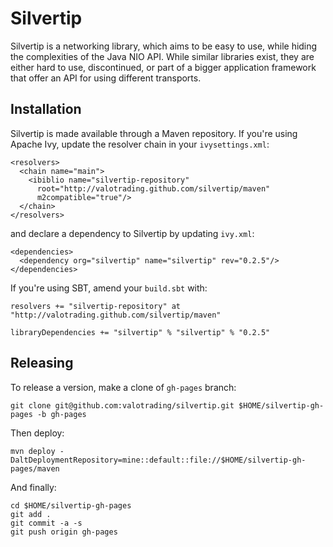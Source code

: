 Silvertip
=========

Silvertip is a networking library, which aims to be easy to use, while hiding
the complexities of the Java NIO API. While similar libraries exist, they are
either hard to use, discontinued, or part of a bigger application framework
that offer an API for using different transports.

Installation
------------

Silvertip is made available through a Maven repository. If you're using Apache
Ivy, update the resolver chain in your `ivysettings.xml`:

    <resolvers>
      <chain name="main">
        <ibiblio name="silvertip-repository"
          root="http://valotrading.github.com/silvertip/maven"
          m2compatible="true"/>
      </chain>
    </resolvers>

and declare a dependency to Silvertip by updating `ivy.xml`:

    <dependencies>
      <dependency org="silvertip" name="silvertip" rev="0.2.5"/>
    </dependencies>

If you're using SBT, amend your `build.sbt` with:

    resolvers += "silvertip-repository" at "http://valotrading.github.com/silvertip/maven"

    libraryDependencies += "silvertip" % "silvertip" % "0.2.5"

Releasing
---------

To release a version, make a clone of `gh-pages` branch:

    git clone git@github.com:valotrading/silvertip.git $HOME/silvertip-gh-pages -b gh-pages

Then deploy:

    mvn deploy -DaltDeploymentRepository=mine::default::file://$HOME/silvertip-gh-pages/maven

And finally:
 
    cd $HOME/silvertip-gh-pages
    git add .
    git commit -a -s
    git push origin gh-pages
